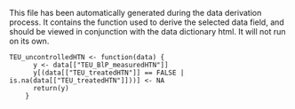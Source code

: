 This file has been automatically generated during the data derivation process.
It contains the function used to derive the selected data field, and should be viewed in conjunction with the data dictionary html.
It will not run on its own.


```
TEU_uncontrolledHTN <- function(data) {
      y <- data[["TEU_BlP_measuredHTN"]]
      y[(data[["TEU_treatedHTN"]] == FALSE | is.na(data[["TEU_treatedHTN"]]))] <- NA
      return(y)
    }
```


